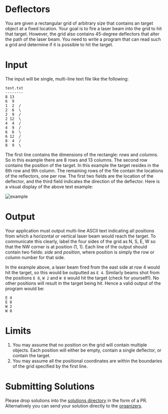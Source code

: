 # Deflectors
You are given a rectangular grid of arbitrary size that contains an target object at a fixed location. Your goal is to fire a laser beam into the grid to hit that target. However, the grid also contains 45-degree deflectors that alter the path of the laser beam. You need to write a program that can read such a grid and determine if it is possible to hit the target.

# Input

The input will be single, multi-line text file like the following:

```
test.txt
--------
8 13
6  9
1  2  /
2  6  \
2  9  /
2 12  \
4  4  /
4  9  /
6  6  \
6 12  /
8  4  /
8  9  \
```

The first line contains the dimensions of the rectangle: _rows_ and _columns_. So in this example there are 8 rows and 13 columns. The second row contains the position of the target. In this example the target resides in the 6th row and 9th column. The remaining rows of the file contain the locations of the reflectors, one per row. The first two fields are the location of the deflector, and the third field indicates the direction of the deflector. Here is a visual display of the above text example: 

![example](https://git.enova.com/raw/fun/the-coding-zone/master/problem-2017-06/deflectors.png)

# Output

Your application must output multi-line ASCII text indicating all positions from which a horizontal or vertical laser beam would reach the target. To communicate this clearly, label the four sides of the grid as N, S, E, W so that the NW corner is at position (1, 1). Each line of the output should contain two fields: _side_ and _position_, where position is simply the row or column number for that side.

In the example above, a laser beam fired from the east side at row 4 would hit the target, so this would be outputted as `E 4`. Similarly beams shot from the positions `E 8`, `W 2` and `W 8` would hit the target (check for yourself!). No other positions will result in the target being hit. Hence a valid output of the program would be:

```
E 4
E 8
W 2
W 8
```

# Limits

1. You may assume that no position on the grid will contain multiple objects. Each position will either be empty, contain a single deflector, or contain the target.
2. You may assume all the positional coordinates are within the boundaries of the grid specified by the first line.

# Submitting Solutions

Please drop solutions into the [solutions directory](https://git.enova.com/fun/the-coding-zone/tree/master/problem-2017-06/solutions) in the form of a PR. Alternatively you can send your solution directly to the [organizers](mailto:zsyed@enova.com,cgavrilescu@enova.com).
